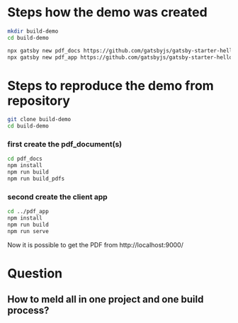 # Steps how the demo was created

``` bash
mkdir build-demo
cd build-demo

npx gatsby new pdf_docs https://github.com/gatsbyjs/gatsby-starter-hello-world
npx gatsby new pdf_app https://github.com/gatsbyjs/gatsby-starter-hello-world
```

# Steps to reproduce the demo from repository

``` bash
git clone build-demo
cd build-demo
```

### first create the pdf_document(s)

``` bash
cd pdf_docs
npm install
npm run build
npm run build_pdfs
```

### second create the client app

``` bash
cd ../pdf_app
npm install
npm run build
npm run serve
```

Now it is possible to get the PDF from http://localhost:9000/

# Question

## How to meld all in one project and one build process?
